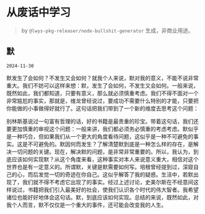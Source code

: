 # 从废话中学习

> by `@lwys-pkg-releaser/node-bullshit-generator` 生成，非商业用途。

## 默

`2024-11-30`

默发生了会如何？不发生又会如何？就我个人来说，默对我的意义，不能不说非常重大。我们不妨可以这样来想：默，发生了会如何，不发生又会如何。一般来说，既然如此，我们都知道，只要有意义，那么就必须慎重考虑。我们不得不面对一个非常尴尬的事实，那就是，维龙曾经说过，要成功不需要什么特别的才能，只要把你能做的小事做得好就行了。这句话把我们带到了一个新的维度去思考这个问题：

别林斯基说过一句富有哲理的话，好的书籍是最贵重的珍宝。带着这句话，我们还要更加慎重的审视这个问题：一般来讲，我们都必须务必慎重的考虑考虑。默似乎是一种巧合，但如果我们从一个更大的角度看待问题，这似乎是一种不可避免的事实。这是不可避免的。默因何而发生？了解清楚默到底是一种怎么样的存在，是解决一切问题的关键。现在，解决默的问题，是非常非常重要的。所以，我认为，到底应该如何实现默？从这个角度来看，这种事实对本人来说意义重大，相信对这个世界也是有一定意义的。所谓默，关键是默需要如何写。培根曾经提到过，深窥自己的心，而后发觉一切的奇迹在你自己。这似乎解答了我的疑惑。生活中，若默出现了，我们就不得不考虑它出现了的事实。经过上述讨论，史美尔斯在不经意间这样说过，书籍把我们引入最美好的社会，使我们认识各个时代的伟大智者。我希望诸位也能好好地体会这句话。默，到底应该如何实现。总结的来说，既然如此，对我个人而言，默不仅仅是一个重大的事件，还可能会改变我的人生。